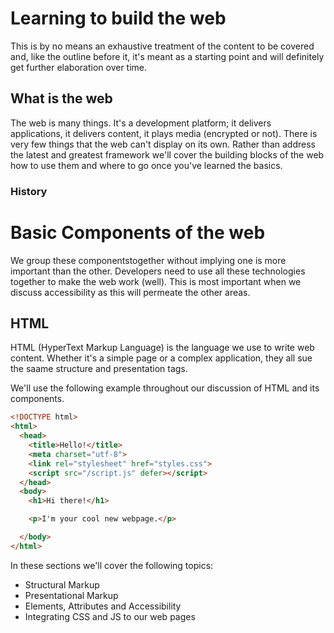 # Learning to build the web

This is by no means an exhaustive treatment of  the content to be covered and, like the outline before it, it's meant as a starting point and will definitely get further elaboration over time.

## What is the web

The web is many things.  It's a development platform;  it delivers applications, it delivers content, it plays media (encrypted or not). There is very few things that the web can't display on its own. Rather than address the latest and greatest framework we'll cover the building blocks of the web how to use them and where to go once you've learned the basics.

### History

# Basic Components of the web

We group these componentstogether without implying one is more important than the other. Developers need to use all these technologies together to make the web work (well). This is most important when we discuss accessibility as this will permeate the other areas.

## HTML

HTML (HyperText Markup Language) is the language we use to write web content. Whether it's a simple page or a complex application, they all sue the saame structure and presentation tags.

We'll use the following example throughout our discussion of HTML and its components.

```html
<!DOCTYPE html>
<html>
  <head>
    <title>Hello!</title>
    <meta charset="utf-8">
    <link rel="stylesheet" href="styles.css">
    <script src="/script.js" defer></script>
  </head>
  <body>
    <h1>Hi there!</h1>

    <p>I'm your cool new webpage.</p>

  </body>
</html>
```

In these sections we'll cover the following topics:

- Structural Markup
- Presentational Markup
- Elements, Attributes and Accessibility
- Integrating CSS and JS to our web pages

